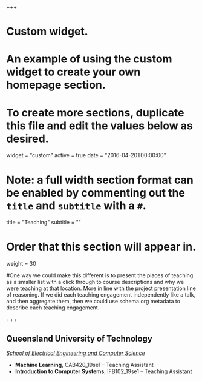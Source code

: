 +++
# Custom widget.
# An example of using the custom widget to create your own homepage section.
# To create more sections, duplicate this file and edit the values below as desired.
widget = "custom"
active = true
date = "2016-04-20T00:00:00"

# Note: a full width section format can be enabled by commenting out the `title` and `subtitle` with a `#`.
title = "Teaching"
subtitle = ""


# Order that this section will appear in.
weight = 30

#One way we could make this different is to present the places of teaching as a smaller list with a click through to course descriptions and why we were teaching at that location. More in line with the project presentation line of reasoning. If we did each teaching engagement independently like a talk, and then aggregate them, then we could use schema.org metadata to describe each teaching engagement.

+++
<h2>Queensland University of Technology</h2>

_[School of Electrical Engineering and Computer Science](https://www.qut.edu.au/science-engineering/schools/school-of-electrical-engineering-and-computer-science)_

+ **Machine Learning**, CAB420_19se1 – Teaching Assistant
+ **Introduction to Computer Systems**, IFB102_19se1 – Teaching Assistant
